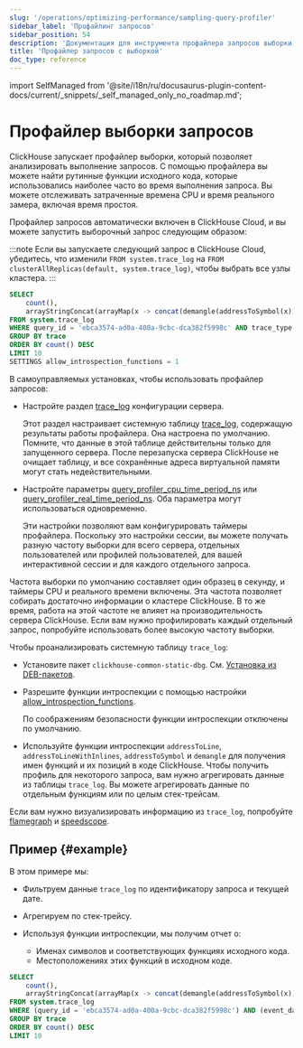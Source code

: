 ```yaml
---
slug: '/operations/optimizing-performance/sampling-query-profiler'
sidebar_label: 'Профайлинг запросов'
sidebar_position: 54
description: 'Документация для инструмента профайлера запросов выборки в ClickHouse'
title: 'Профайлер запросов с выборкой'
doc_type: reference
---
```

import SelfManaged from '@site/i18n/ru/docusaurus-plugin-content-docs/current/_snippets/_self_managed_only_no_roadmap.md';


# Профайлер выборки запросов

ClickHouse запускает профайлер выборки, который позволяет анализировать выполнение запросов. С помощью профайлера вы можете найти рутинные функции исходного кода, которые использовались наиболее часто во время выполнения запроса. Вы можете отслеживать затраченные времена CPU и время реального замера, включая время простоя.

Профайлер запросов автоматически включен в ClickHouse Cloud, и вы можете запустить выборочный запрос следующим образом:

:::note Если вы запускаете следующий запрос в ClickHouse Cloud, убедитесь, что изменили `FROM system.trace_log` на `FROM clusterAllReplicas(default, system.trace_log)`, чтобы выбрать все узлы кластера.
:::

```sql
SELECT
    count(),
    arrayStringConcat(arrayMap(x -> concat(demangle(addressToSymbol(x)), '\n    ', addressToLine(x)), trace), '\n') AS sym
FROM system.trace_log
WHERE query_id = 'ebca3574-ad0a-400a-9cbc-dca382f5998c' AND trace_type = 'CPU' AND event_date = today()
GROUP BY trace
ORDER BY count() DESC
LIMIT 10
SETTINGS allow_introspection_functions = 1
```

В самоуправляемых установках, чтобы использовать профайлер запросов:

- Настройте раздел [trace_log](../../operations/server-configuration-parameters/settings.md#trace_log) конфигурации сервера.

    Этот раздел настраивает системную таблицу [trace_log](/operations/system-tables/trace_log), содержащую результаты работы профайлера. Она настроена по умолчанию. Помните, что данные в этой таблице действительны только для запущенного сервера. После перезапуска сервера ClickHouse не очищает таблицу, и все сохранённые адреса виртуальной памяти могут стать недействительными.

- Настройте параметры [query_profiler_cpu_time_period_ns](../../operations/settings/settings.md#query_profiler_cpu_time_period_ns) или [query_profiler_real_time_period_ns](../../operations/settings/settings.md#query_profiler_real_time_period_ns). Оба параметра могут использоваться одновременно.

    Эти настройки позволяют вам конфигурировать таймеры профайлера. Поскольку это настройки сессии, вы можете получать разную частоту выборки для всего сервера, отдельных пользователей или профилей пользователей, для вашей интерактивной сессии и для каждого отдельного запроса.

Частота выборки по умолчанию составляет один образец в секунду, и таймеры CPU и реального времени включены. Эта частота позволяет собирать достаточно информации о кластере ClickHouse. В то же время, работа на этой частоте не влияет на производительность сервера ClickHouse. Если вам нужно профилировать каждый отдельный запрос, попробуйте использовать более высокую частоту выборки.

Чтобы проанализировать системную таблицу `trace_log`:

- Установите пакет `clickhouse-common-static-dbg`. См. [Установка из DEB-пакетов](../../getting-started/install/install.mdx).

- Разрешите функции интроспекции с помощью настройки [allow_introspection_functions](../../operations/settings/settings.md#allow_introspection_functions).

    По соображениям безопасности функции интроспекции отключены по умолчанию.

- Используйте функции интроспекции `addressToLine`, `addressToLineWithInlines`, `addressToSymbol` и `demangle` для получения имен функций и их позиций в коде ClickHouse. Чтобы получить профиль для некоторого запроса, вам нужно агрегировать данные из таблицы `trace_log`. Вы можете агрегировать данные по отдельным функциям или по целым стек-трейсам.

Если вам нужно визуализировать информацию из `trace_log`, попробуйте [flamegraph](/interfaces/third-party/gui#clickhouse-flamegraph) и [speedscope](https://github.com/laplab/clickhouse-speedscope).

## Пример {#example}

В этом примере мы:

- Фильтруем данные `trace_log` по идентификатору запроса и текущей дате.

- Агрегируем по стек-трейсу.

- Используя функции интроспекции, мы получим отчет о:

  - Именах символов и соответствующих функциях исходного кода.
  - Местоположениях этих функций в исходном коде. 

<!-- -->

```sql
SELECT
    count(),
    arrayStringConcat(arrayMap(x -> concat(demangle(addressToSymbol(x)), '\n    ', addressToLine(x)), trace), '\n') AS sym
FROM system.trace_log
WHERE (query_id = 'ebca3574-ad0a-400a-9cbc-dca382f5998c') AND (event_date = today())
GROUP BY trace
ORDER BY count() DESC
LIMIT 10
```